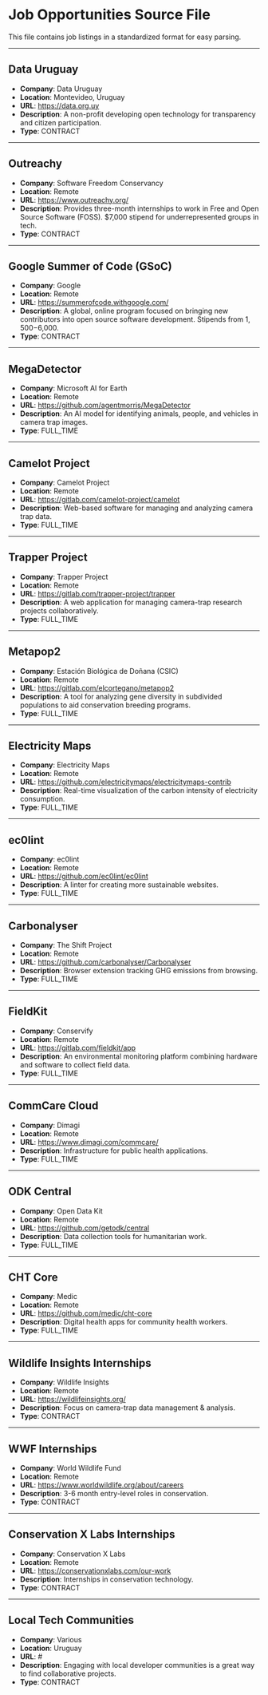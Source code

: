 # Job Opportunities Source File

This file contains job listings in a standardized format for easy parsing.

---

## Data Uruguay

- **Company**: Data Uruguay
- **Location**: Montevideo, Uruguay
- **URL**: https://data.org.uy
- **Description**: A non-profit developing open technology for transparency and citizen participation.
- **Type**: CONTRACT

---

## Outreachy

- **Company**: Software Freedom Conservancy
- **Location**: Remote
- **URL**: https://www.outreachy.org/
- **Description**: Provides three-month internships to work in Free and Open Source Software (FOSS). $7,000 stipend for underrepresented groups in tech.
- **Type**: CONTRACT

---

## Google Summer of Code (GSoC)

- **Company**: Google
- **Location**: Remote
- **URL**: https://summerofcode.withgoogle.com/
- **Description**: A global, online program focused on bringing new contributors into open source software development. Stipends from $1,500-$6,000.
- **Type**: CONTRACT

---

## MegaDetector

- **Company**: Microsoft AI for Earth
- **Location**: Remote
- **URL**: https://github.com/agentmorris/MegaDetector
- **Description**: An AI model for identifying animals, people, and vehicles in camera trap images.
- **Type**: FULL_TIME

---

## Camelot Project

- **Company**: Camelot Project
- **Location**: Remote
- **URL**: https://gitlab.com/camelot-project/camelot
- **Description**: Web-based software for managing and analyzing camera trap data.
- **Type**: FULL_TIME

---

## Trapper Project

- **Company**: Trapper Project
- **Location**: Remote
- **URL**: https://gitlab.com/trapper-project/trapper
- **Description**: A web application for managing camera-trap research projects collaboratively.
- **Type**: FULL_TIME

---

## Metapop2

- **Company**: Estación Biológica de Doñana (CSIC)
- **Location**: Remote
- **URL**: https://gitlab.com/elcortegano/metapop2
- **Description**: A tool for analyzing gene diversity in subdivided populations to aid conservation breeding programs.
- **Type**: FULL_TIME

---

## Electricity Maps

- **Company**: Electricity Maps
- **Location**: Remote
- **URL**: https://github.com/electricitymaps/electricitymaps-contrib
- **Description**: Real-time visualization of the carbon intensity of electricity consumption.
- **Type**: FULL_TIME

---

## ec0lint

- **Company**: ec0lint
- **Location**: Remote
- **URL**: https://github.com/ec0lint/ec0lint
- **Description**: A linter for creating more sustainable websites.
- **Type**: FULL_TIME

---

## Carbonalyser

- **Company**: The Shift Project
- **Location**: Remote
- **URL**: https://github.com/carbonalyser/Carbonalyser
- **Description**: Browser extension tracking GHG emissions from browsing.
- **Type**: FULL_TIME

---

## FieldKit

- **Company**: Conservify
- **Location**: Remote
- **URL**: https://gitlab.com/fieldkit/app
- **Description**: An environmental monitoring platform combining hardware and software to collect field data.
- **Type**: FULL_TIME

---

## CommCare Cloud

- **Company**: Dimagi
- **Location**: Remote
- **URL**: https://www.dimagi.com/commcare/
- **Description**: Infrastructure for public health applications.
- **Type**: FULL_TIME

---

## ODK Central

- **Company**: Open Data Kit
- **Location**: Remote
- **URL**: https://github.com/getodk/central
- **Description**: Data collection tools for humanitarian work.
- **Type**: FULL_TIME

---

## CHT Core

- **Company**: Medic
- **Location**: Remote
- **URL**: https://github.com/medic/cht-core
- **Description**: Digital health apps for community health workers.
- **Type**: FULL_TIME

---

## Wildlife Insights Internships

- **Company**: Wildlife Insights
- **Location**: Remote
- **URL**: https://wildlifeinsights.org/
- **Description**: Focus on camera-trap data management & analysis.
- **Type**: CONTRACT

---

## WWF Internships

- **Company**: World Wildlife Fund
- **Location**: Remote
- **URL**: https://www.worldwildlife.org/about/careers
- **Description**: 3-6 month entry-level roles in conservation.
- **Type**: CONTRACT

---

## Conservation X Labs Internships

- **Company**: Conservation X Labs
- **Location**: Remote
- **URL**: https://conservationxlabs.com/our-work
- **Description**: Internships in conservation technology.
- **Type**: CONTRACT

---

## Local Tech Communities

- **Company**: Various
- **Location**: Uruguay
- **URL**: #
- **Description**: Engaging with local developer communities is a great way to find collaborative projects.
- **Type**: CONTRACT
